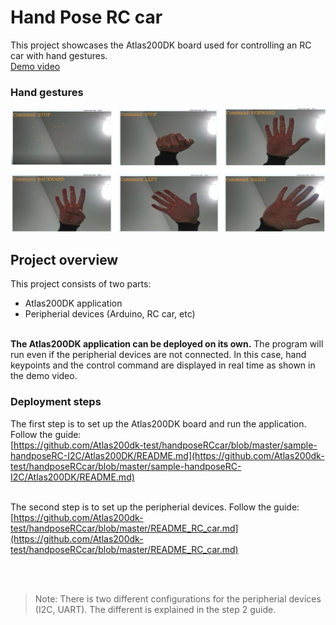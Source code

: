# Hand Pose RC car<a name="EN-US_TOPIC_0232642690"></a>

This project showcases the Atlas200DK board used for controlling an RC car with hand gestures.<br />
[Demo video](https://www.youtube.com/watch?v=2f5Sg3r27cE)

### Hand gestures
![](sample-handposeRC-I2C/figures/gestures.png)
## Project overview

This project consists of two parts:
-   Atlas200DK application
-   Peripherial devices (Arduino, RC car, etc)


<br />**The Atlas200DK application can be deployed on its own.** The program will run even if the peripherial devices are not connected. In this case, hand keypoints and the control command are displayed in real time as shown in the demo video.<br />


### Deployment steps
The first step is to set up the Atlas200DK board and run the application. Follow the guide: <br />
[https://github.com/Atlas200dk-test/handposeRCcar/blob/master/sample-handposeRC-I2C/Atlas200DK/README.md](https://github.com/Atlas200dk-test/handposeRCcar/blob/master/sample-handposeRC-I2C/Atlas200DK/README.md)
<br /><br />

The second step is to set up the peripherial devices. Follow the guide: <br />
[https://github.com/Atlas200dk-test/handposeRCcar/blob/master/README_RC_car.md](https://github.com/Atlas200dk-test/handposeRCcar/blob/master/README_RC_car.md)

<br /><br />
>Note: There is two different configurations for the peripherial devices (I2C, UART). The different is explained in the step 2 guide.











